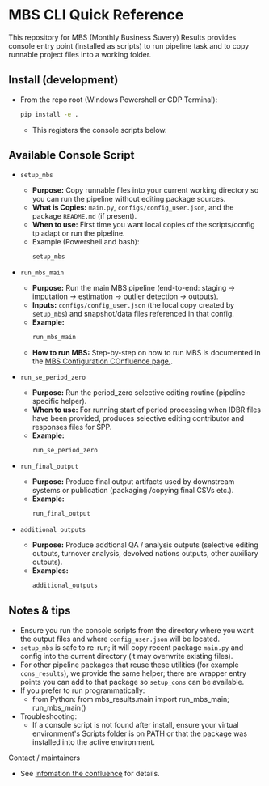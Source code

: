 # MBS CLI Quick Reference

This repository for MBS (Monthly Business Suvery) Results provides console entry point (installed as scripts) to run pipeline
task and to copy runnable project files into a working folder.

## Install (development)
- From the repo root (Windows Powershell or CDP Terminal):
    ```bash
    pip install -e .
    ```
    - This registers the console scripts below.

## Available Console Script
- `setup_mbs`
    - **Purpose:** Copy runnable files into your current working directory so you can run the pipeline without editing package sources.
    - **What is Copies:** `main.py`, `configs/config_user.json`, and the package `README.md` (if present).
    - **When to use:** First time you want local copies of the scripts/config tp adapt or run the pipeline.
    - Example (Powershell and bash):
        ```bash
        setup_mbs
        ```
- `run_mbs_main`
    - **Purpose:** Run the main MBS pipeline (end-to-end: staging → imputation → estimation → outlier detection → outputs).
    - **Inputs:** `configs/config_user.json` (the local copy created by `setup_mbs`) and snapshot/data files referenced in that config.
    - **Example:**
        ```bash
        run_mbs_main
        ```
    - **How to run MBS:** Step-by-step on how to run MBS is documented in the [MBS Configuration COnfluence page.](https://officefornationalstatistics.atlassian.net/wiki/spaces/MC/pages/59643308/MBS+Configuration).

- `run_se_period_zero`
    - **Purpose:** Run the period_zero selective editing routine (pipeline-specific helper).
    - **When to use:** For running start of period processing when IDBR files have been provided, produces selective editing contributor and responses files for SPP.
    - **Example:**
        ```bash
        run_se_period_zero
        ```

- `run_final_output`
    - **Purpose:** Produce final output artifacts used by downstream systems or publication (packaging /copying final CSVs etc.).
    - **Example:**
        ```bash
        run_final_output
        ```

- `additional_outputs`
    - **Purpose:** Produce addtional QA / analysis outputs (selective editing outputs, turnover analysis, devolved nations outputs, other auxiliary outputs).
    - **Examples:**
        ```bash
        additional_outputs
        ```

## Notes & tips
- Ensure you run the console scripts from the directory where you want the output files and where `config_user.json` will be located.
- `setup_mbs` is safe to re-run; it will copy recent package `main.py` and config into the current directory (it may overwrite existing files).
- For other pipeline packages that reuse these utilities (for example `cons_results`), we provide the same helper; there are wrapper entry points you can add to that package so `setup_cons` can be available.
- If you prefer to run programmatically:
  - from Python: from mbs_results.main import run_mbs_main; run_mbs_main()
- Troubleshooting:
  - If a console script is not found after install, ensure your virtual environment's Scripts folder is on PATH or that the package was installed into the active environment.

Contact / maintainers
- See [infomation the confluence](https://officefornationalstatistics.atlassian.net/wiki/spaces/MC/pages/59643314/Introduction) for details.
